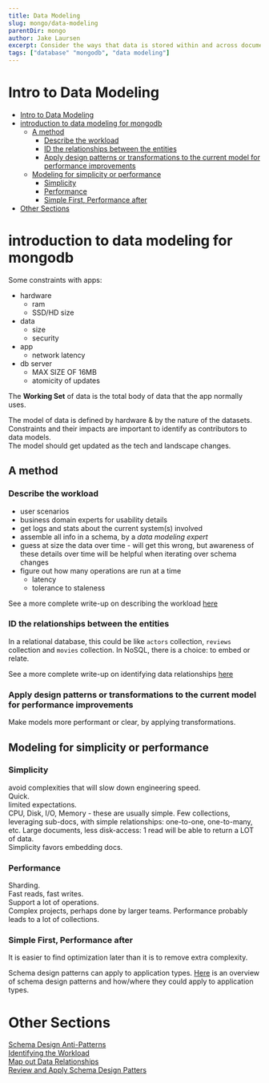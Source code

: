 ```yaml
---
title: Data Modeling
slug: mongo/data-modeling
parentDir: mongo
author: Jake Laursen
excerpt: Consider the ways that data is stored within and across documents
tags: ["database" "mongodb", "data modeling"]
---
```


# Intro to Data Modeling

- [Intro to Data Modeling](#intro-to-data-modeling)
- [introduction to data modeling for mongodb](#introduction-to-data-modeling-for-mongodb)
  - [A method](#a-method)
    - [Describe the workload](#describe-the-workload)
    - [ID the relationships between the entities](#id-the-relationships-between-the-entities)
    - [Apply design patterns or transformations to the current model for performance improvements](#apply-design-patterns-or-transformations-to-the-current-model-for-performance-improvements)
  - [Modeling for simplicity or performance](#modeling-for-simplicity-or-performance)
    - [Simplicity](#simplicity)
    - [Performance](#performance)
    - [Simple First, Performance after](#simple-first-performance-after)
- [Other Sections](#other-sections)

# introduction to data modeling for mongodb

Some constraints with apps:

- hardware
  - ram
  - SSD/HD size
- data
  - size
  - security
- app
  - network latency
- db server
  - MAX SIZE OF 16MB
  - atomicity of updates

The **Working Set** of data is the total body of data that the app normally uses.

The model of data is defined by hardware & by the nature of the datasets.  
Constraints and their impacts are important to identify as contributors to data models.  
The model should get updated as the tech and landscape changes.

## A method

### Describe the workload

- user scenarios
- business domain experts for usability details
- get logs and stats about the current system(s) involved
- assemble all info in a schema, by a _data modeling expert_
- guess at size the data over time - will get this wrong, but awareness of these details over time will be helpful when iterating over schema changes
- figure out how many operations are run at a time
  - latency
  - tolerance to staleness

See a more complete write-up on describing the workload [here](/mongo/data-modeling/id-the-workload)

### ID the relationships between the entities

In a relational database, this could be like `actors` collection, `reviews` collection and `movies` collection.
In NoSQL, there is a choice: to embed or relate.

See a more complete write-up on identifying data relationships [here](/mongo/data-modeling/relationships)

### Apply design patterns or transformations to the current model for performance improvements

Make models more performant or clear, by applying transformations.

## Modeling for simplicity or performance

### Simplicity

avoid complexities that will slow down engineering speed.  
Quick.  
limited expectations.  
CPU, Disk, I/O, Memory - these are usually simple.
Few collections, leveraging sub-docs, with simple relationships: one-to-one, one-to-many, etc. Large documents, less disk-access: 1 read will be able to return a LOT of data.  
Simplicity favors embedding docs.

### Performance

Sharding.  
Fast reads, fast writes.  
Support a lot of operations.  
Complex projects, perhaps done by larger teams.
Performance probably leads to a lot of collections.

### Simple First, Performance after

It is easier to find optimization later than it is to remove extra complexity.

Schema design patterns can apply to application types. [Here](/mongo/data-modeling/schema-design-table) is an overview of schema design patterns and how/where they could apply to application types.

# Other Sections

[Schema Design Anti-Patterns](/mongo/data-modeling/anti-patterns)  
[Identifying the Workload](/mongo/data-modeling/id-the-workload)  
[Map out Data Relationships](/mongo/data-modeling/relationships)  
[Review and Apply Schema Design Patters](/mongo-data-modeling/schema-design-patterns)
